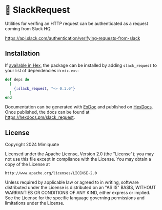 # 🔐 SlackRequest

Utilities for verifing an HTTP request can be authenticated as a request
coming from Slack HQ.

https://api.slack.com/authentication/verifying-requests-from-slack

## Installation

If [available in Hex](https://hex.pm/docs/publish), the package can be installed
by adding `slack_request` to your list of dependencies in `mix.exs`:

```elixir
def deps do
  [
    {:slack_request, "~> 0.1.0"}
  ]
end
```

Documentation can be generated with [ExDoc](https://github.com/elixir-lang/ex_doc)
and published on [HexDocs](https://hexdocs.pm). Once published, the docs can
be found at <https://hexdocs.pm/slack_request>.

## License

Copyright 2024 Mimiquate

Licensed under the Apache License, Version 2.0 (the "License");
you may not use this file except in compliance with the License.
You may obtain a copy of the License at

    http://www.apache.org/licenses/LICENSE-2.0

Unless required by applicable law or agreed to in writing, software
distributed under the License is distributed on an "AS IS" BASIS,
WITHOUT WARRANTIES OR CONDITIONS OF ANY KIND, either express or implied.
See the License for the specific language governing permissions and
limitations under the License.
